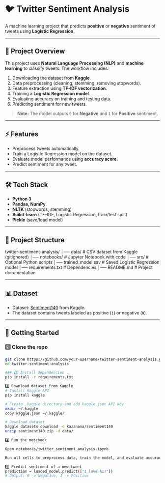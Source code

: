 # 🐦 Twitter Sentiment Analysis

A machine learning project that predicts **positive** or **negative** sentiment of tweets using **Logistic Regression**.

---

## 📌 Project Overview
This project uses **Natural Language Processing (NLP)** and **machine learning** to classify tweets. The workflow includes:  
1. Downloading the dataset from **Kaggle**.  
2. Data preprocessing (cleaning, stemming, removing stopwords).  
3. Feature extraction using **TF-IDF vectorization**.  
4. Training a **Logistic Regression model**.  
5. Evaluating accuracy on training and testing data.  
6. Predicting sentiment for new tweets.  

> **Note:** The model outputs `0` for **Negative** and `1` for **Positive** sentiment.

---

## ⚡ Features
- Preprocess tweets automatically.  
- Train a Logistic Regression model on the dataset.  
- Evaluate model performance using **accuracy score**.  
- Predict sentiment for any tweet.

---

## 🛠️ Tech Stack
- **Python 3**  
- **Pandas, NumPy**  
- **NLTK** (stopwords, stemming)  
- **Scikit-learn** (TF-IDF, Logistic Regression, train/test split)  
- **Pickle** (save/load model)

---

## 📂 Project Structure
twitter-sentiment-analysis/
│── data/ # CSV dataset from Kaggle (gitignored)
│── notebooks/ # Jupyter Notebook with code
│── src/ # Optional Python scripts
│── trained_model.sav # Saved Logistic Regression model
│── requirements.txt # Dependencies
│── README.md # Project documentation

---

## 📊 Dataset
- Dataset: [Sentiment140](https://www.kaggle.com/datasets/kazanova/sentiment140) from Kaggle.  
- The dataset contains tweets labeled as positive (`1`) or negative (`0`).

---

## 🚀 Getting Started

### 1️⃣ Clone the repo
```bash
git clone https://github.com/your-username/twitter-sentiment-analysis.git
cd twitter-sentiment-analysis

### 2️⃣ Install dependencies
pip install -r requirements.txt

3️⃣ Download dataset from Kaggle
# Install Kaggle API
pip install kaggle

# Create .kaggle directory and add kaggle.json API key
mkdir ~/.kaggle
copy kaggle.json ~/.kaggle/

# Download dataset
kaggle datasets download -d kazanova/sentiment140
unzip sentiment140.zip -d data/

4️⃣ Run the notebook

Open notebooks/twitter_sentiment_analysis.ipynb

Run all cells to preprocess data, train the model, and evaluate accuracy.

5️⃣ Predict sentiment of a new tweet
prediction = loaded_model.predict(["I love AI!"])
# Output: 0 -> Negative, 1 -> Positive